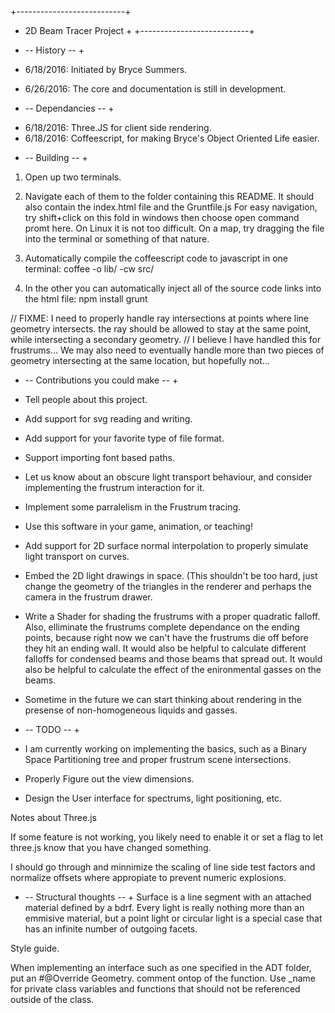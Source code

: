 +---------------------------+
+   2D Beam Tracer Project  +
+---------------------------+

+ -- History -- +

- 6/18/2016: Initiated by Bryce Summers.

- 6/26/2016: The core and documentation is still in development.


+ -- Dependancies -- +

- 6/18/2016: Three.JS for client side rendering.
- 6/18/2016: Coffeescript, for making Bryce's Object Oriented Life easier.

+ -- Building -- +
1. Open up two terminals.
2. Navigate each of them to the folder containing this README.
   It should also contain the index.html file and the Gruntfile.js
   For easy navigation, try shift+click on this fold in windows then choose open command promt here.
   On Linux it is not too difficult. On a map, try dragging the file into the terminal or something of that nature.

3. Automatically compile the coffeescript code to javascript in one terminal:
 coffee -o lib/ -cw src/
4. In the other you can automatically inject all of the source code links into the html file:
 npm install
 grunt

// FIXME: I need to properly handle ray intersections at points where line geometry intersects. the ray should be allowed to stay at the same point, while intersecting a secondary geometry.
// I believe I have handled this for frustrums... We may also need to eventually handle more than two pieces of geometry intersecting at the same location, but hopefully not... 
 
+ -- Contributions you could make -- +
 - Tell people about this project.
 - Add support for svg reading and writing.
 - Add support for your favorite type of file format.
 - Support importing font based paths.
 - Let us know about an obscure light transport behaviour, and consider implementing the frustrum interaction for it.
 - Implement some parralelism in the Frustrum tracing.
 - Use this software in your game, animation, or teaching!
 
 - Add support for 2D surface normal interpolation to properly simulate light transport on curves.
 - Embed the 2D light drawings in space. (This shouldn't be too hard,
   just change the geometry of the triangles in the renderer and perhaps the camera in the frustrum drawer.
 
 
 - Write a Shader for shading the frustrums with a proper quadratic falloff.
   Also, elliminate the frustrums complete dependance on the ending points,
   because right now we can't have the frustrums die off before they hit an ending wall.
   It would also be helpful to calculate different falloffs for condensed beams and those beams that spread out.
   It would also be helpful to calculate the effect of the enironmental gasses on the beams.
 - Sometime in the future we can start thinking about rendering in the presense of non-homogeneous liquids and gasses.
 
+ -- TODO -- +

 - I am currently working on implementing the basics, such as a Binary Space Partitioning tree and proper frustrum scene intersections.

 - Properly Figure out the view dimensions.
 
 - Design the User interface for spectrums, light positioning, etc.
 
 Notes about Three.js
 
 If some feature is not working, you likely need to enable it or set a flag to let three.js know that you have changed something.
 
 
 I should go through and minnimize the scaling of line side test factors and normalize offsets where appropiate to prevent numeric explosions.
 
 + -- Structural thoughts -- +
 Surface is a line segment with an attached material defined by a bdrf.
 Every light is really nothing more than an emmisive material,
 but a point light or circular light is a special case that has an infinite number of outgoing facets.
 


Style guide.

When implementing an interface such as one specified in the ADT folder, put an #@Override Geometry. comment ontop of the function.
Use _name for private class variables and functions that should not be referenced outside of the class.
